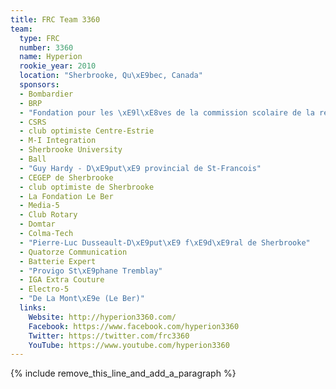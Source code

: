 ```yaml
---
title: FRC Team 3360
team:
  type: FRC
  number: 3360
  name: Hyperion
  rookie_year: 2010
  location: "Sherbrooke, Qu\xE9bec, Canada"
  sponsors:
  - Bombardier
  - BRP
  - "Fondation pour les \xE9l\xE8ves de la commission scolaire de la region de Sherbrooke"
  - CSRS
  - club optimiste Centre-Estrie
  - M-I Integration
  - Sherbrooke University
  - Ball
  - "Guy Hardy - D\xE9put\xE9 provincial de St-Francois"
  - CEGEP de Sherbrooke
  - club optimiste de Sherbrooke
  - La Fondation Le Ber
  - Media-5
  - Club Rotary
  - Domtar
  - Colma-Tech
  - "Pierre-Luc Dusseault-D\xE9put\xE9 f\xE9d\xE9ral de Sherbrooke"
  - Quatorze Communication
  - Batterie Expert
  - "Provigo St\xE9phane Tremblay"
  - IGA Extra Couture
  - Electro-5
  - "De La Mont\xE9e (Le Ber)"
  links:
    Website: http://hyperion3360.com/
    Facebook: https://www.facebook.com/hyperion3360
    Twitter: https://twitter.com/frc3360
    YouTube: https://www.youtube.com/hyperion3360
---
```


{% include remove_this_line_and_add_a_paragraph %}